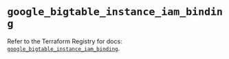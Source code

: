 # `google_bigtable_instance_iam_binding`

Refer to the Terraform Registry for docs: [`google_bigtable_instance_iam_binding`](https://registry.terraform.io/providers/hashicorp/google/6.49.0/docs/resources/bigtable_instance_iam_binding).
